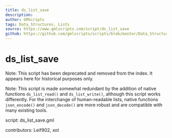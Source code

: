 ```yaml
---
title: ds_list_save
description: 
author: GMScripts
tags: Data_Structures, Lists
source: https://www.gmlscripts.com/script/ds_list_save
github: https://github.com/gmlscripts/scripts/blob/master/Data_Structures/Lists/ds_list_save.gml
---
```


ds_list_save
============

Note: This script has been deprecated and removed from the index.
It appears here for historical purposes only.

Note: This script is made somewhat redundant by the addition of 
native functions `ds_list_read()` and `ds_list_write()`,
although this script works differently. For the interchange of
human-readable lists, native functions `json_encode()` and
`json_decode()` are more robust and are compatible with many
existing tools.

script: ds_list_save.gml

contributors: Leif902, xot
